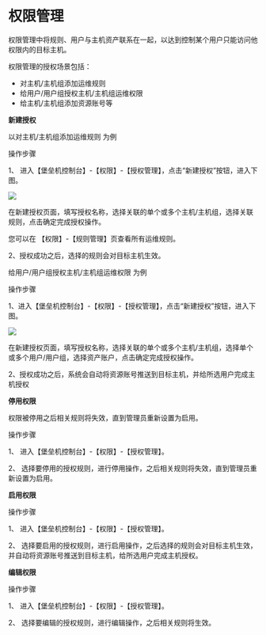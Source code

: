 # 权限管理

权限管理中将规则、用户与主机资产联系在一起，以达到控制某个用户只能访问他权限内的目标主机。

权限管理的授权场景包括：

- 对主机/主机组添加运维规则
- 给用户/用户组授权主机/主机组运维权限
- 给主机/主机组添加资源账号等


**新建授权**

以对主机/主机组添加运维规则 为例

操作步骤

1、 进入【堡垒机控制台】-【权限】-【授权管理】，点击“新建授权”按钮，进入下图。

 ![](/image/Bastion/hostRule.png) 

  在新建授权页面，填写授权名称，选择关联的单个或多个主机/主机组，选择关联规则，点击确定完成授权操作。
  
  您可以在 【权限】-【规则管理】页查看所有运维规则。
  
2、授权成功之后，选择的规则会对目标主机生效。



给用户/用户组授权主机/主机组运维权限 为例 
  
操作步骤

1、进入【堡垒机控制台】-【权限】-【授权管理】，点击“新建授权”按钮，进入下图。

 ![](/image/Bastion/userRole.png) 

  在新建授权页面，填写授权名称，选择关联的单个或多个主机/主机组，选择单个或多个用户/用户组，选择资产账户，点击确定完成授权操作。

2、授权成功之后，系统会自动将资源账号推送到目标主机，并给所选用户完成主机授权


**停用权限**

权限被停用之后相关规则将失效，直到管理员重新设置为启用。

操作步骤

1、 进入【堡垒机控制台】-【权限】-【授权管理】。

2、 选择要停用的授权规则，进行停用操作，之后相关规则将失效，直到管理员重新设置为启用。


**启用权限**

操作步骤

1、 进入【堡垒机控制台】-【权限】-【授权管理】。

2、 选择要启用的授权规则，进行启用操作，之后选择的规则会对目标主机生效，并自动将资源账号推送到目标主机，给所选用户完成主机授权。


**编辑权限**

操作步骤

1、 进入【堡垒机控制台】-【权限】-【授权管理】。

2、 选择要编辑的授权规则，进行编辑操作，之后相关规则将生效。

